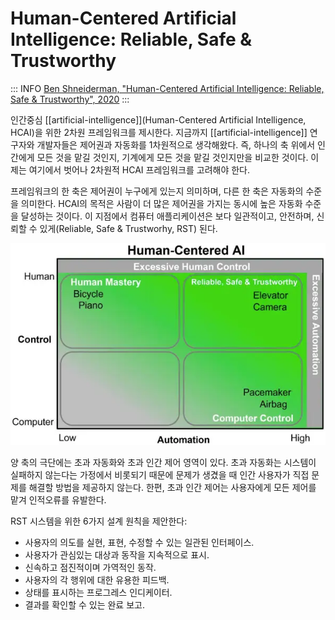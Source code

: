 # Human-Centered Artificial Intelligence: Reliable, Safe & Trustworthy

::: INFO
[Ben Shneiderman, "Human-Centered Artificial Intelligence: Reliable, Safe & Trustworthy", 2020](https://arxiv.org/abs/2002.04087)
:::

인간중심 [[artificial-intelligence]](Human-Centered Artificial Intelligence, HCAI)을 위한 2차원 프레임워크를 제시한다.  지금까지 [[artificial-intelligence]] 연구자와 개발자들은 제어권과 자동화를 1차원적으로 생각해왔다. 즉, 하나의 축 위에서 인간에게 모든 것을 맡길 것인지, 기계에게 모든 것을 맡길 것인지만을 비교한 것이다. 이제는 여기에서 벗어나 2차원적 HCAI 프레임워크를 고려해야 한다.

프레임워크의 한 축은 제어권이 누구에게 있는지 의미하며, 다른 한 축은 자동화의 수준을 의미한다. HCAI의 목적은 사람이 더 많은 제어권을 가지는 동시에 높은 자동화 수준을 달성하는 것이다. 이 지점에서 컴퓨터 애플리케이션은 보다 일관적이고, 안전하며, 신뢰할 수 있게(Reliable, Safe & Trustworhy, RST) 된다.

![](images/aed69a1d-9a26-4654-8568-01c204d85b6b.webp)

양 축의 극단에는 초과 자동화와 초과 인간 제어 영역이 있다. 초과 자동화는 시스템이 실패하지 않는다는 가정에서 비롯되기 때문에 문제가 생겼을 때 인간 사용자가 직접 문제를 해결할 방법을 제공하지 않는다. 한편, 초과 인간 제어는 사용자에게 모든 제어를 맡겨 인적오류를 유발한다.

RST 시스템을 위한 6가지 설계 원칙을 제안한다:

- 사용자의 의도를 실현, 표현, 수정할 수 있는 일관된 인터페이스.
- 사용자가 관심있는 대상과 동작을 지속적으로 표시.
- 신속하고 점진적이며 가역적인 동작.
- 사용자의 각 행위에 대한 유용한 피드백.
- 상태를 표시하는 프로그레스 인디케이터.
- 결과를 확인할 수 있는 완료 보고.
